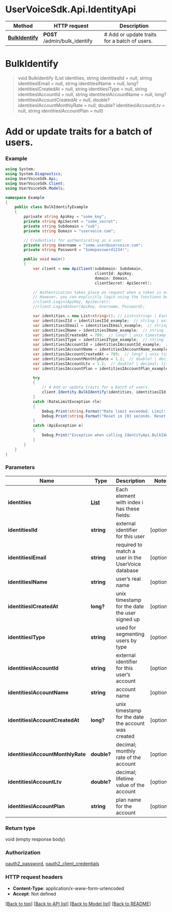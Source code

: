 # UserVoiceSdk.Api.IdentityApi

Method | HTTP request | Description
------------- | ------------- | -------------
[**BulkIdentify**](IdentityApi.md#bulkidentify) | **POST** /admin/bulk_identify | # Add or update traits for a batch of users.


<a name="bulkidentify"></a>
# **BulkIdentify**
> void BulkIdentify (List<string> identities, string identitiesIId = null, string identitiesIEmail = null, string identitiesIName = null, long? identitiesICreatedAt = null, string identitiesIType = null, string identitiesIAccountId = null, string identitiesIAccountName = null, long? identitiesIAccountCreatedAt = null, double? identitiesIAccountMonthlyRate = null, double? identitiesIAccountLtv = null, string identitiesIAccountPlan = null)

# Add or update traits for a batch of users.

### Example
```csharp
using System;
using System.Diagnostics;
using UserVoiceSdk.Api;
using UserVoiceSdk.Client;
using UserVoiceSdk.Models;

namespace Example
{
    public class BulkIdentifyExample
    {
        pprivate string ApiKey = "some_key";
        private string ApiSecret = "some_secret";
        private string Subdomain = "sub";
        private string Domain = "uservoice.com";

		// Credentials for authenticating as a user
		private string Username = "some.user@uservoice.com";
		private string Password = "Somepassword1234!";

        public void main()
        {
            var client = new ApiClient(subdomain: Subdomain,
									   clientId: ApiKey,
									   domain: Domain,
									   clientSecret: ApiSecret);

			// Authentication takes place on request when a token is not available
			// However, you can explicitly login using the functions below
			//client.Login(ApiKey, ApiSecret);
			//client.LoginAsUser(ApiKey, Username, Password);

            var identities = new List<string>(); // List<string> | Each element with index i has these fields:
            var identitiesIId = identitiesIId_example;  // string | external identifier for this user (optional) 
            var identitiesIEmail = identitiesIEmail_example;  // string | required to match a user in the UserVoice database (optional) 
            var identitiesIName = identitiesIName_example;  // string | user’s real name (optional) 
            var identitiesICreatedAt = 789;  // long? | unix timestamp for the date the user signed up (optional) 
            var identitiesIType = identitiesIType_example;  // string | used for segmenting users by type (optional) 
            var identitiesIAccountId = identitiesIAccountId_example;  // string | external identifier for this user’s account (optional) 
            var identitiesIAccountName = identitiesIAccountName_example;  // string | account name (optional) 
            var identitiesIAccountCreatedAt = 789;  // long? | unix timestamp for the date the account was created (optional) 
            var identitiesIAccountMonthlyRate = 1.2;  // double? | decimal; monthly rate of the account (optional) 
            var identitiesIAccountLtv = 1.2;  // double? | decimal; lifetime value of the account (optional) 
            var identitiesIAccountPlan = identitiesIAccountPlan_example;  // string | plan name for the account (optional) 

            try
            {
                // # Add or update traits for a batch of users.
                client.Identity.BulkIdentify(identities, identitiesIId, identitiesIEmail, identitiesIName, identitiesICreatedAt, identitiesIType, identitiesIAccountId, identitiesIAccountName, identitiesIAccountCreatedAt, identitiesIAccountMonthlyRate, identitiesIAccountLtv, identitiesIAccountPlan);
            }
            catch (RateLimitException rle)
            {
                Debug.Print(string.Format("Rate limit exceeded. Limit: {0}, Remaining: {1}, Reset: {2}", client.RateLimiting.Limit, client.RateLimiting.Remaining, client.RateLimiting.Reset);
                Debug.Print(string.Format("Reset in {0} seconds. Reset at {1} UTC", client.RateLimiting.ResetIn(), client.RateLimiting.ResetAt());
            }
            catch (ApiException e)
            {
                Debug.Print("Exception when calling IdentityApi.BulkIdentify: " + e.Message );
            }
        }
    }
}
```

### Parameters

Name | Type | Description  | Notes
------------- | ------------- | ------------- | -------------
 **identities** | [**List<string>**](string.md)| Each element with index i has these fields: | 
 **identitiesIId** | **string**| external identifier for this user | [optional] 
 **identitiesIEmail** | **string**| required to match a user in the UserVoice database | [optional] 
 **identitiesIName** | **string**| user’s real name | [optional] 
 **identitiesICreatedAt** | **long?**| unix timestamp for the date the user signed up | [optional] 
 **identitiesIType** | **string**| used for segmenting users by type | [optional] 
 **identitiesIAccountId** | **string**| external identifier for this user’s account | [optional] 
 **identitiesIAccountName** | **string**| account name | [optional] 
 **identitiesIAccountCreatedAt** | **long?**| unix timestamp for the date the account was created | [optional] 
 **identitiesIAccountMonthlyRate** | **double?**| decimal; monthly rate of the account | [optional] 
 **identitiesIAccountLtv** | **double?**| decimal; lifetime value of the account | [optional] 
 **identitiesIAccountPlan** | **string**| plan name for the account | [optional] 

### Return type

void (empty response body)

### Authorization

[oauth2_password](../README.md#oauth2_password), [oauth2_client_credentials](../README.md#oauth2_client_credentials)

### HTTP request headers

 - **Content-Type**: application/x-www-form-urlencoded
 - **Accept**: Not defined

[[Back to top]](#) [[Back to API list]](../README.md#documentation-for-api-endpoints) [[Back to Model list]](../README.md#documentation-for-models) [[Back to README]](../README.md)

